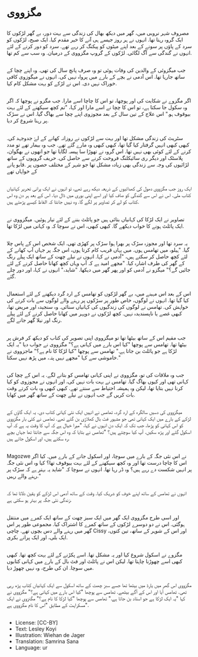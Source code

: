 # مگزووی

##
مصروف شہر نروبی میں، گھر میں دیکھ بھال کی زندگی سے بہت دور، بے گھر لڑکوں کا ایک گروہ رہتا تھا. انہوں نے ہر روز جیسے ہی آنے کا خیر مقدم کیا. ایک صبح، لڑکوں کو سرد کے پاؤں پر سونے کے بعد اپنے میٹوں کو پیکنگ کر رہے تھے. سرد کو دور کرنے کے لئے انہوں نے گندگی سے آگ لگائی. لڑکوں کے گروپ مگزووی کے درمیان. وہ سب سے کم تھا.

##
جب میگزوئی کے والدین کی وفات ہوئی تو وہ صرف پانچ سال کی تھی. وہ اپنے چچا کے ساتھ جارہا تھا. اس آدمی نے بچے کے بارے میں پرواہ نہیں کی. انہوں نے میگوزوی کافی خوراک نہیں دی. اس نے لڑکے کو بہت مشکل کام کیا.

##
اگر مگزوے نے شکایت کی اور پوچھا، تو اس کا چاچا اسے مارا. جب مگزو نے پوچھا کہ اگر وہ سکول جا سکتا ہے، تو اس کا چچا نے اسے مارا اور کہا، "تم کچھ سیکھنے کے لئے بہت بیوقوف ہو." اس علاج کے تین سال کے بعد مجوزوی اپنے چچا سے بھاگ گیا. اس نے سڑک پر رہنا شروع کر دیا.

##
سٹریٹ کی زندگی مشکل تھا اور بہت سے لڑکوں نے روزانہ کھانے کے لۓ جدوجہد کی. کبھی کبھی انہیں گرفتار کیا گیا تھا، کبھی کبھی وہ مارے گئے تھے. جب وہ بیمار تھے تو مدد کرنے کے لئے کوئی بھی نہیں تھا. اس گروہ نے تھوڑا سا پیسہ لگایا تھا جو انھوں نے بھگوان، پلاسٹک اور دیگر ری سائیکلنگ فروخت کرنے سے حاصل کی. حریف گروپوں کے ساتھ لڑائیوں کی وجہ سے زندگی بھی زیادہ مشکل تھا جو شہر کے مختلف حصوں پر .قابو پانے کے خواہاں تھے

##
ایک روز جب مگزووی دھول کی کھدائیوں کے ذریعہ دیکھ رہے تھے، تو انہوں نے ایک پرانی تحریر کہانیاں کتاب ملی. اس نے اس سے گندگی کو صاف کیا اور اسے اپنی بوری میں ڈال دیا. اس کے بعد ہر دن وہ اس کتاب کو لے کر تصاویر پر لگے گا. وہ نہیں جانتا کہ الفاظ کیسے پڑھتے ہیں.

##
تصاویر نے ایک لڑکا کی کہانیاں بتائی ہیں جو پائلٹ بننے کے لئے تیار ہوئیں. میگزووی نے ایک پائلٹ ہونے کا خواب دیکھے گا. کبھی کبھی، اس نے سوچا کہ وہ کہانی میں لڑکا تھا.

##
یہ سرد تھا اور مجوزہ سڑک پر بھرا ہوا سڑک پر کھڑی تھی. ایک شخص اس کے پاس چلا گیا. "ہیلو، میں تھامس ہوں. میں یہاں قریب کام کرتا ہوں، اس جگہ پر جہاں آپ کھانے کے لئے کچھ حاصل کر سکتے ہیں، "آدمی نے کہا. انہوں نے نیلے چھت کے ساتھ ایک پیلے رنگ کے گھر کی طرف اشارہ کیا. "مجھے امید ہے کہ آپ وہاں کچھ کھانا حاصل کرنے کے لئے جائیں گے؟" میگزو نے آدمی کو اور پھر گھر میں دیکھا. "شاید،" انہوں نے کہا، اور دور چلے گئے.

##
اس کے بعد اس مہینے میں، بے گھر لڑکوں کو تھامس کے ارد گرد دیکھنے کے لئے استعمال کیا گیا تھا. انہوں نے لوگوں، خاص طور پر سڑکوں پر رہنے والے لوگوں سے بات کرنے کی خواہش کی. تھامس نے لوگوں کی زندگیوں کی کہانیاں سنائی. وہ سنجیدہ اور مریض تھا، کبھی غصے یا ناپسندیدہ نہیں. کچھ لڑکوں نے دوپہر میں کھانا حاصل کرنے کے لئے پیلے رنگ اور نیلا گھر جانے لگے.

##
جب مقیم اس کے ساتھ بیٹھا تھا تو میگزووی اپنی تصویر کی کتاب کو دیکھ کر فرش پر بیٹھا تھا. تھامس سے پوچھا "کیا اس بارے میں کہانی ہے؟" مگزووی نے جواب دیا "یہ ایک لڑکا ہے جو پائلٹ بن جاتا ہے." تھامس سے پوچھا "کیا لڑکا کا نام ہے؟" ماجزووی نے خاموشی سے کہا "مجھے نہیں پتہ، میں پڑھ نہیں سکتا."

##
جب وہ ملاقات کی تو، مگزووی نے اپنی کہانی تھامس کو بتانے لگے. یہ اس کے چچا کی کہانی تھی اور کیوں بھاگ گیا. تھامس نے بہت بات نہیں کی، اور انہوں نے مجوزوی کو کیا کرنا نہیں بتایا تھا، لیکن وہ ہمیشہ احتیاط سے سنتے تھے. کبھی کبھی وہ بات کرتے وقت بات کریں گے جب انہوں نے نیلے چھت کے ساتھ گھر میں کھایا.

##
میگزووی کی دسیں سالگرہ کے ارد گرد، تھامس نے انہیں ایک نئی کہانی کتاب دی. یہ ایک گاؤں کے لڑکے کے بارے میں ایک کہانی تھی جو مشہور فٹ بال کھلاڑی بن گئے تھے. تھامس نے کئی بار مگزووی کو اس کہانی کو پڑھا، جب تک کہ ایک دن انہوں نے کہا، "میرا خیال ہے کہ آپ کا وقت یہ ہے کہ آپ اسکول گئے اور پڑھ سکیں. آپ کیا سوچتے ہیں؟ "تھامس نے بتایا کہ وہ اس جگہ سے جانتا تھا جہاں بچے رہ سکتے ہیں، اور اسکول جاتے ہیں.

##
Magozwe نے اس نئی جگہ کے بارے میں سوچا، اور اسکول جانے کے بارے میں. کیا اگر اس کا چاچا درست تھا اور وہ کچھ سیکھنے کے لئے بہت بیوقوف تھا؟ کیا وہ اس نئی جگہ پر انہیں شکست دے رہے ہیں؟ وہ ڈر رہا تھا. انہوں نے سوچا کہ "شاید یہ بہتر ہے کہ سڑک پر رہنے والے رہیں."

##
انہوں نے تھامس کے ساتھ اپنے خوف کو شریک کیا. وقت کے ساتھ آدمی اس لڑکے کو یقین دلاتا تھا کہ زندگی نئی جگہ پر بہتر ہو سکتی ہے.

##
اور اسی طرح مگزووی ایک گھر میں ایک سبز چھت کے ساتھ ایک کمرے میں منتقل ہوگئی. اس نے دو دوسرے لڑکوں کے ساتھ کمرے کا اشتراک کیا. مجموعی طور پر اس گھر میں رہنے والے دس بچوں تھے. چاچی Cissy اور اس کے شوہر کے ساتھ، تین کتوں، ایک بلی، اور ایک پرانے بکری.

##
مگزوے نے اسکول شروع کیا اور یہ مشکل تھا. اسے پکڑنے کے لئے بہت کچھ تھا. کبھی کبھی اسے چھوڑنا چاہتا تھا. لیکن اس نے پائلٹ اور فٹ بال کے بارے میں کہانی کتابوں میں سوچا. ان کی طرح، وہ نہیں چھوڑ دیا.

##
مگزووی اس گھر میں یارڈ میں بیٹھا تھا جسے سبز چھت کے ساتھ اسکول سے ایک کہانیاں کتاب پڑھ رہی تھی. تھامس آیا اور اس کے آگے بیٹھے. تھامس سے پوچھا "کیا اس بارے میں کہانی ہے؟" مگزووی نے کہا "یہ ایک لڑکا ہے جو استاد بن جاتا ہے." تھامس سے پوچھا "کیا لڑکا کا نام ہے؟" مگنزوی نے ایک مسکراہٹ کے مطابق "اس کا نام مگزووی ہے".

##
* License: [CC-BY]
* Text: Lesley Koyi
* Illustration: Wiehan de Jager
* Translation: Samrina Sana
* Language: ur
